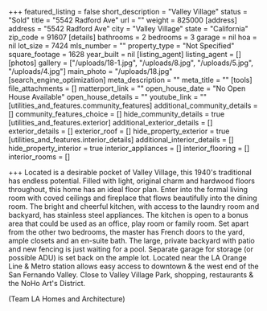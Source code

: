 +++
featured_listing = false
short_description = "Valley Village"
status = "Sold"
title = "5542 Radford Ave"
url = ""
weight = 825000
[address]
address = "5542 Radford Ave"
city = "Valley Village"
state = "California"
zip_code = 91607
[details]
bathrooms = 2
bedrooms = 3
garage = nil
hoa = nil
lot_size = 7424
mls_number = ""
property_type = "Not Specified"
square_footage = 1628
year_built = nil
[listing_agent]
listing_agent = []
[photos]
gallery = ["/uploads/18-1.jpg", "/uploads/8.jpg", "/uploads/5.jpg", "/uploads/4.jpg"]
main_photo = "/uploads/18.jpg"
[search_engine_optimization]
meta_description = ""
meta_title = ""
[tools]
file_attachments = []
matterport_link = ""
open_house_date = "No Open House Available"
open_house_details = ""
youtube_link = ""
[utilities_and_features.community_features]
additional_community_details = []
community_features_choice = []
hide_community_details = true
[utilities_and_features.exterior]
additional_exterior_details = []
exterior_details = []
exterior_roof = []
hide_property_exterior = true
[utilities_and_features.interior_details]
additional_interior_details = []
hide_property_interior = true
interior_appliances = []
interior_flooring = []
interior_rooms = []

+++
Located is a desirable pocket of Valley Village, this 1940's traditional has endless potential. Filled with light, original charm and hardwood floors throughout, this home has an ideal floor plan. Enter into the formal living room with coved ceilings and fireplace that flows beautifully into the dining room. The bright and cheerful kitchen, with access to the laundry room and backyard, has stainless steel appliances. The kitchen is open to a bonus area that could be used as an office, play room or family room. Set apart from the other two bedrooms, the master has French doors to the yard, ample closets and an en-suite bath. The large, private backyard with patio and new fencing is just waiting for a pool. Separate garage for storage (or possible ADU) is set back on the ample lot. Located near the LA Orange Line & Metro station allows easy access to downtown & the west end of the San Fernando Valley. Close to Valley Village Park, shopping, restaurants & the NoHo Art's District.

(Team LA Homes and Architecture)